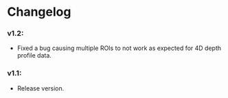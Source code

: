 # Changelog

### v1.2:

- Fixed a bug causing multiple ROIs to not work as expected for 4D depth profile data.

### v1.1:

- Release version.
